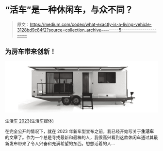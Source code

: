 # “活车”是一种休闲车，与众不同？

> 原文：<https://medium.com/codex/what-exactly-is-a-living-vehicle-3128bd9c84f2?source=collection_archive---------5----------------------->

## 为房车带来创新！

![](img/ac55aa42b7b2deffef1e3389e804cf59.png)

[生活车 2023(生活车媒体)](https://assets.website-files.com/60956df8e92cdc6769238e6d/60956df8e92cdccafe2396a4_PRO.jpeg)

在完全公开的情况下，就在 2023 年新车型宣布之前，我已经开始写关于**生活车**的文章了。作为一个总是寻找最新和最棒的人，我很高兴看到这款休闲车通过其最新发布带来了令人兴奋和充满希望的东西。想想活着的人…